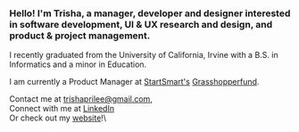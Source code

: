 ### Hello! I'm Trisha, a manager, developer and designer interested in software development, UI & UX research and design, and product & project management.

I recently graduated from the University of California, Irvine with a B.S. in Informatics and a minor in Education.

I am currently a Product Manager at [StartSmart's](https://startsmart.co/) [Grasshopperfund](https://grasshopperfund.com).

Contact me at trishaprilee@gmail.com,\
Connect with me at [LinkedIn](https://www.linkedin.com/in/trishaprile/)\
Or check out my [website](https://trishaprile.com/)!\
